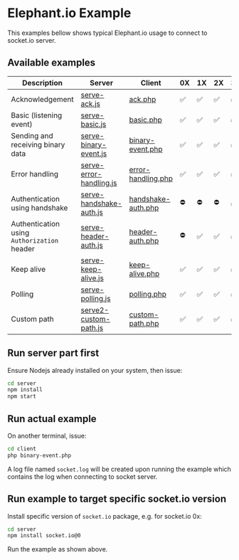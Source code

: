 # Elephant.io Example

This examples bellow shows typical Elephant.io usage to connect to socket.io server.

## Available examples

| Description                                 | Server                                                      | Client                                            | 0X | 1X | 2X | 3X | 4X |
|---------------------------------------------|-------------------------------------------------------------|---------------------------------------------------|----|----|----|----|----|
| Acknowledgement                             | [serve-ack.js](./server/serve-ack.js)                       | [ack.php](./client/ack.php)                       | ✅ | ✅ | ✅ | ✅ | ✅ |
| Basic (listening event)                     | [serve-basic.js](./server/serve-basic.js)                   | [basic.php](./client/basic.php)                   | ✅ | ✅ | ✅ | ✅ | ✅ |
| Sending and receiving binary data           | [serve-binary-event.js](./server/serve-binary-event.js)     | [binary-event.php](./client/binary-event.php)     | ✅ | ✅ | ✅ | ✅ | ✅ |
| Error handling                              | [serve-error-handling.js](./server/serve-error-handling.js) | [error-handling.php](./client/error-handling.php) | ✅ | ✅ | ✅ | ✅ | ✅ |
| Authentication using handshake              | [serve-handshake-auth.js](./server/serve-handshake-auth.js) | [handshake-auth.php](./client/handshake-auth.php) | ⛔️ | ⛔️ | ⛔️ | ✅ | ✅ |
| Authentication using `Authorization` header | [serve-header-auth.js](./server/serve-header-auth.js)       | [header-auth.php](./client/header-auth.php)       | ⛔️ | ✅ | ✅ | ✅ | ✅ |
| Keep alive                                  | [serve-keep-alive.js](./server/serve-keep-alive.js)         | [keep-alive.php](./client/keep-alive.php)         | ✅ | ✅ | ✅ | ✅ | ✅ |
| Polling                                     | [serve-polling.js](./server/serve-polling.js)               | [polling.php](./client/polling.php)               | ✅ | ✅ | ✅ | ✅ | ✅ |
| Custom path                                 | [serve2-custom-path.js](./server/serve2-custom-path.js)     | [custom-path.php](./client/custom-path.php)       | ✅ | ✅ | ✅ | ✅ | ✅ |

## Run server part first

Ensure Nodejs already installed on your system, then issue:

```sh
cd server
npm install
npm start
```

## Run actual example

On another terminal, issue:

```sh
cd client
php binary-event.php
```

A log file named `socket.log` will be created upon running the example which
contains the log when connecting to socket server.

## Run example to target specific socket.io version

Install specific version of `socket.io` package, e.g. for socket.io 0x:

```sh
cd server
npm install socket.io@0
```

Run the example as shown above.
